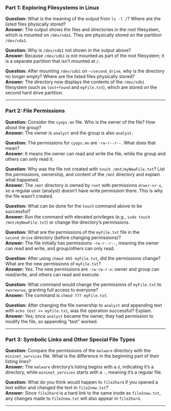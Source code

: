 ### Part 1: Exploring Filesystems in Linux

**Question:** What is the meaning of the output from `ls -l /`? Where are the listed files physically stored?  
**Answer:** The output shows the files and directories in the root filesystem, which is mounted on `/dev/sda1`. They are physically stored on the partition `/dev/sda1`.

**Question:** Why is `/dev/sdb1` not shown in the output above?  
**Answer:** Because `/dev/sdb1` is not mounted as part of the root filesystem; it is a separate partition that isn’t mounted at `/`.

**Question:** After mounting `/dev/sdb1` on `~/second_drive`, why is the directory no longer empty? Where are the listed files physically stored?  
**Answer:** The directory now displays the contents of the `/dev/sdb1` filesystem (such as `lost+found` and `myFile.txt`), which are stored on the second hard drive partition.

---

### Part 2: File Permissions

**Question:** Consider the `cyops.mn` file. Who is the owner of the file? How about the group?  
**Answer:** The owner is `analyst` and the group is also `analyst`.

**Question:** The permissions for `cyops.mn` are `-rw-r--r--`. What does that mean?  
**Answer:** It means the owner can read and write the file, while the group and others can only read it.

**Question:** Why was the file not created with `touch /mnt/myNewFile.txt`? List the permissions, ownership, and content of the `/mnt` directory and explain what happened.  
**Answer:** The `/mnt` directory is owned by `root` with permissions `drwxr-xr-x`, so a regular user (analyst) doesn’t have write permission there. This is why the file wasn’t created.

**Question:** What can be done for the `touch` command above to be successful?  
**Answer:** Run the command with elevated privileges (e.g., `sudo touch /mnt/myNewFile.txt`) or change the directory’s permissions.

**Question:** What are the permissions of the `myFile.txt` file in the `second_drive` directory (before changing permissions)?  
**Answer:** The file initially has permissions `-rw-r--r--`, meaning the owner can read and write, and group/others can only read.

**Question:** After using `chmod 665 myFile.txt`, did the permissions change? What are the new permissions of `myFile.txt`?  
**Answer:** Yes. The new permissions are `-rw-rw-r-x`: owner and group can read/write, and others can read and execute.

**Question:** What command would change the permissions of `myFile.txt` to `rwxrwxrwx`, granting full access to everyone?  
**Answer:** The command is `chmod 777 myFile.txt`.

**Question:** After changing the file ownership to `analyst` and appending text with `echo test >> myFile.txt`, was the operation successful? Explain.  
**Answer:** Yes; once `analyst` became the owner, they had permission to modify the file, so appending “test” worked.

---

### Part 3: Symbolic Links and Other Special File Types

**Question:** Compare the permissions of the `malware` directory with the `mininet_services` file. What is the difference in the beginning part of their listing lines?  
**Answer:** The `malware` directory’s listing begins with a `d`, indicating it’s a directory, while `mininet_services` starts with a `-`, meaning it’s a regular file.

**Question:** What do you think would happen to `file2hard` if you opened a text editor and changed the text in `file2new.txt`?  
**Answer:** Since `file2hard` is a hard link to the same inode as `file2new.txt`, any changes made to `file2new.txt` will also appear in `file2hard`.

---
